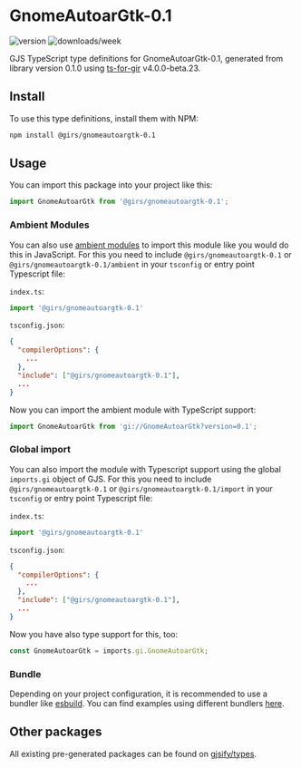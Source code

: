
# GnomeAutoarGtk-0.1

![version](https://img.shields.io/npm/v/@girs/gnomeautoargtk-0.1)
![downloads/week](https://img.shields.io/npm/dw/@girs/gnomeautoargtk-0.1)


GJS TypeScript type definitions for GnomeAutoarGtk-0.1, generated from library version 0.1.0 using [ts-for-gir](https://github.com/gjsify/ts-for-gir) v4.0.0-beta.23.


## Install

To use this type definitions, install them with NPM:
```bash
npm install @girs/gnomeautoargtk-0.1
```

## Usage

You can import this package into your project like this:
```ts
import GnomeAutoarGtk from '@girs/gnomeautoargtk-0.1';
```

### Ambient Modules

You can also use [ambient modules](https://github.com/gjsify/ts-for-gir/tree/main/packages/cli#ambient-modules) to import this module like you would do this in JavaScript.
For this you need to include `@girs/gnomeautoargtk-0.1` or `@girs/gnomeautoargtk-0.1/ambient` in your `tsconfig` or entry point Typescript file:

`index.ts`:
```ts
import '@girs/gnomeautoargtk-0.1'
```

`tsconfig.json`:
```json
{
  "compilerOptions": {
    ...
  },
  "include": ["@girs/gnomeautoargtk-0.1"],
  ...
}
```

Now you can import the ambient module with TypeScript support: 

```ts
import GnomeAutoarGtk from 'gi://GnomeAutoarGtk?version=0.1';
```

### Global import

You can also import the module with Typescript support using the global `imports.gi` object of GJS.
For this you need to include `@girs/gnomeautoargtk-0.1` or `@girs/gnomeautoargtk-0.1/import` in your `tsconfig` or entry point Typescript file:

`index.ts`:
```ts
import '@girs/gnomeautoargtk-0.1'
```

`tsconfig.json`:
```json
{
  "compilerOptions": {
    ...
  },
  "include": ["@girs/gnomeautoargtk-0.1"],
  ...
}
```

Now you have also type support for this, too:

```ts
const GnomeAutoarGtk = imports.gi.GnomeAutoarGtk;
```

### Bundle

Depending on your project configuration, it is recommended to use a bundler like [esbuild](https://esbuild.github.io/). You can find examples using different bundlers [here](https://github.com/gjsify/ts-for-gir/tree/main/examples).

## Other packages

All existing pre-generated packages can be found on [gjsify/types](https://github.com/gjsify/types).

